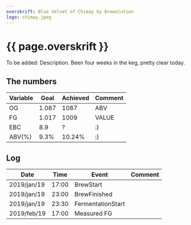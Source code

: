 ```yaml
---
overskrift: Blue Velvet of Chimay by Brewolution
logo: chimay.jpeg
---
```


# {{ page.overskrift }}

To be added: Description.
Been four weeks in the keg, pretty clear today.

## The numbers

| Variable | Goal   | Achieved | Comment |
|---       |---     |---       |---      |
| OG       | 1.087  | 1087     | ABV     |
| FG       | 1.017  | 1009     | VALUE   |
| EBC      | 8.9    | ?        | :)      |
| ABV(%)   | 9.3%   | 10.24%   | :)      |

## Log

| Date          | Time      | Event                 | Comment
|---            |---        |---                    |---
| 2019/jan/19   | 17:00     | BrewStart             |
| 2019/jan/19   | 23:00     | BrewFinished          |
| 2019/jan/19   | 23:30     | FermentationStart     |
| 2019/feb/19   | 17:00     | Measured FG           |